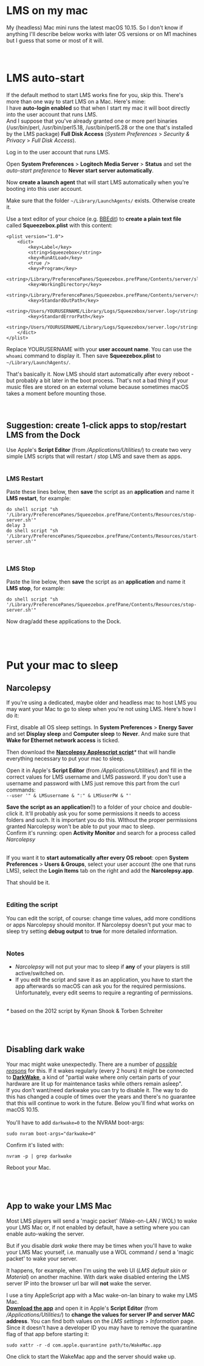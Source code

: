 LMS on my mac
====
My (headless) Mac mini runs the latest macOS 10.15. So I don't know if anything I'll describe below works with later OS versions or on M1 machines but I guess that some or most of it will.
<br><br><br>


# LMS auto-start

If the default method to start LMS works fine for you, skip this. There's more than one way to start LMS on a Mac. Here's mine:<br>
I have **auto-login enabled** so that when I start my mac it will boot directly into the user account that runs LMS.<br>
And I suppose that you've already granted one or more perl binaries (/usr/bin/perl, /usr/bin/perl5.18, /usr/bin/perl5.28 or the one that's installed by the LMS package) **Full Disk Access** (*System Preferences* > *Security & Privacy* > *Full Disk Access*).

Log in to the user account that runs LMS.

Open **System Preferences** > **Logitech Media Server** > **Status** and set the *auto-start preference* to **Never start server automatically**.

Now **create a launch agent** that will start LMS automatically when you're booting into this user account.

Make sure that the folder `~/Library/LaunchAgents/` exists. Otherwise create it.

Use a text editor of your choice (e.g. [BBEdit](
https://www.barebones.com/products/bbedit/
)) to **create a plain text file** called **Squeezebox.plist** with this content:

````
<plist version="1.0">
	<dict>
		<key>Label</key>
		<string>Squeezebox</string>
		<key>RunAtLoad</key>
		<true />
		<key>Program</key>
			<string>/Library/PreferencePanes/Squeezebox.prefPane/Contents/server/slimserver.pl</string>
		<key>WorkingDirectory</key>
		<string>/Library/PreferencePanes/Squeezebox.prefPane/Contents/server</string>
		<key>StandardOutPath</key>
		<string>/Users/YOURUSERNAME/Library/Logs/Squeezebox/server.log</string>
		<key>StandardErrorPath</key>
		<string>/Users/YOURUSERNAME/Library/Logs/Squeezebox/server.log</string>
	</dict>
</plist>
````

Replace YOURUSERNAME with your **user account name**. You can use the `whoami` command to display it.
Then save **Squeezebox.plist** to `~/Library/LaunchAgents/`.

That's basically it. Now LMS should start automatically after every reboot - but probably a bit later in the boot process. That's not a bad thing if your music files are stored on an external volume because sometimes macOS takes a moment before mounting those.
<br><br><br>

## Suggestion: create 1-click apps to stop/restart LMS from the Dock

Use Apple's **Script Editor** (from */Applications/Utilities/*) to create two very simple LMS scripts that will restart / stop LMS and save them as apps.<br><br>

### LMS Restart
Paste these lines below, then **save** the script as an **application** and name it **LMS restart**, for example:

````
do shell script "sh '/Library/PreferencePanes/Squeezebox.prefPane/Contents/Resources/stop-server.sh'"
delay 3
do shell script "sh '/Library/PreferencePanes/Squeezebox.prefPane/Contents/Resources/start-server.sh'"
````
<br>

### LMS Stop
Paste the line below, then **save** the script as an **application** and name it **LMS stop**, for example:

```
do shell script "sh '/Library/PreferencePanes/Squeezebox.prefPane/Contents/Resources/stop-server.sh'"
```

Now drag/add these applications to the Dock.
<br><br><br><br>


# Put your mac to sleep

## Narcolepsy

If you're using a dedicated, maybe older and headless mac to host LMS you may want your Mac to go to sleep when you're not using LMS. Here's how I do it:

First, disable all OS sleep settings. In **System Preferences** > **Energy Saver** and set **Display sleep** and **Computer sleep** to **Never**. And make sure that **Wake for Ethernet network access** is ticked.

Then download the [**Narcolepsy Applescript script**](https://github.com/AF-1/sobras/tree/main/lms-on-macos/resources)_*_ that will handle everything necessary to put your mac to sleep.

Open it in Apple's **Script Editor** (from */Applications/Utilities/*) and fill in the correct values for LMS username and LMS password. If you don't use a username and password with LMS just remove this part from the curl commands:<br>
`--user '" & LMSusername & ":" & LMSuserPW & "'`

**Save the script as an application**(!) to a folder of your choice and double-click it. It'll probably ask you for some permissions it needs to access folders and such. It is important you do this. WIthout the proper permissions granted Narcolepsy won't be able to put your mac to sleep.<br>
Confirm it's running: open **Activity Monitor** and search for a process called *Narcolepsy*<br><br>

If you want it to **start automatically after every OS reboot**: open **System Preferences** > **Users & Groups**, select your user account (the one that runs LMS), select the **Login Items** tab on the right and add the **Narcolepsy.app**. <br>

That should be it.<br><br>

### Editing the script
You can edit the script, of course: change time values, add more conditions or apps Narcolepsy should monitor. If Narcolepsy doesn't put your mac to sleep try setting **debug output** to **true** for more detailed information.<br><br>

### Notes
* *Narcolepsy* will not put your mac to sleep if **any** of your players is still active/switched on.
* If you edit the script and save it as an application, you have to start the app afterwards so macOS can ask you for the required permissions. Unfortunately, every edit seems to require a regranting of permissions.
<br><br>

_*_ based on the 2012 script by Kynan Shook & Torben Schreiter
<br><br><br><br>

## Disabling dark wake

Your mac might wake unexpectedly. There are a number of [*possible reasons*](https://support.apple.com/en-gb/guide/mac-help/mchlp2995/mac) for this. If it wakes regularly (every 2 hours) it might be connected to [**DarkWake**](https://www.insanelymac.com/forum/topic/342002-darkwake-on-macos-catalina-boot-args-darkwake8-darkwake10-are-obsolete/), a kind of "partial wake where only certain parts of your hardware are lit up for maintenance tasks while others remain asleep".<br>
If you don't want/need darkwake you can try to disable it. The way to do this has changed a couple of times over the years and there's no guarantee that this will continue to work in the future. Below you'll find what works on macOS 10.15.<br><br>
You'll have to add `darkwake=0` to the NVRAM boot-args:<br>

`sudo nvram boot-args="darkwake=0"`<br>

Confirm it's listed with:<br>

`nvram -p | grep darkwake`<br>

Reboot your Mac.
<br><br><br><br>


## App to wake your LMS Mac

Most LMS players will send a 'magic packet' (Wake-on-LAN / WOL) to wake your LMS Mac or, if not enabled by default, have a setting where you can enable auto-waking the server.

But if you disable *dark wake* there may be times when you'll have to wake your LMS Mac yourself, i.e. manually use a WOL command / send a 'magic packet' to wake your server.

It happens, for example, when I'm using the web UI (*LMS default skin* or *Material*) on another machine. With dark wake disabled entering the LMS server IP into the browser url bar will **not** wake the server.

I use a tiny AppleScript app with a Mac wake-on-lan binary to wake my LMS Mac.<br>
[**Download the app**](https://github.com/AF-1/sobras/tree/main/lms-on-macos/resources) and open it in Apple's **Script Editor** (from */Applications/Utilities/*) to **change the values for server IP and server MAC address**. You can find both values on the *LMS settings* > *Information* page. Since it doesn't have a developer ID you may have to remove the quarantine flag of that app before starting it:

`sudo xattr -r -d com.apple.quarantine path/to/WakeMac.app`

One click to start the WakeMac app and the server should wake up.